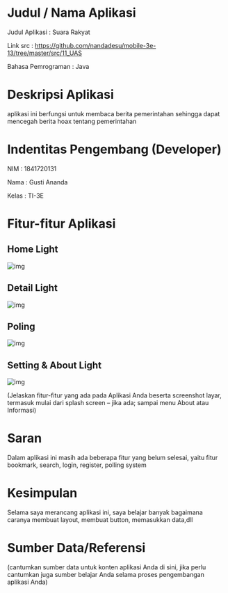 
# Judul / Nama Aplikasi

Judul Aplikasi : Suara Rakyat

Link src    : https://github.com/nandadesu/mobile-3e-13/tree/master/src/11_UAS

Bahasa Pemrograman  : Java


# Deskripsi Aplikasi
aplikasi ini berfungsi untuk membaca berita pemerintahan sehingga dapat
mencegah berita hoax tentang pemerintahan

# Indentitas Pengembang (Developer)
NIM     : 1841720131

Nama    : Gusti Ananda

Kelas   : TI-3E

# Fitur-fitur Aplikasi

## Home Light
![img](IMG/MenuLight.jpg)

## Detail Light
![img](IMG/DetailLight.jpg)

## Poling
![img](IMG/Polling.jpg)

## Setting & About Light
![img](IMG/SettingLight.jpg)

(Jelaskan fitur-fitur yang ada pada Aplikasi Anda beserta screenshot layar, termasuk mulai
dari splash screen – jika ada; sampai menu About atau Informasi)


# Saran
Dalam aplikasi ini masih ada beberapa fitur yang belum selesai, yaitu fitur bookmark, search, login, register, polling system

# Kesimpulan

Selama saya merancang aplikasi ini, saya belajar banyak bagaimana caranya membuat layout, membuat button, memasukkan data,dll


# Sumber Data/Referensi
(cantumkan sumber data untuk konten aplikasi Anda di sini, jika perlu cantumkan juga
sumber belajar Anda selama proses pengembangan aplikasi Anda)





